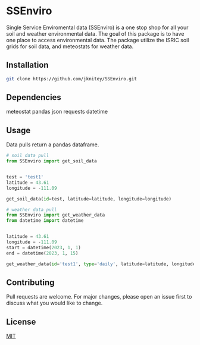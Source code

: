 # SSEnviro

Single Service Enviromental data (SSEnviro) is a one stop shop for all your soil and weather environmental data. The goal of this package is to have one place to access environmental data. The package utilize the ISRIC soil grids for soil data, and meteostats for weather data.

## Installation

```bash
git clone https://github.com/jknitey/SSEnviro.git
```

## Dependencies

meteostat
pandas
json
requests
datetime

## Usage

Data pulls return a pandas dataframe.

```python
# soil data pull
from SSEnviro import get_soil_data


test = 'test1'
latitude = 43.61
longitude = -111.09

get_soil_data(id=test, latitude=latitude, longitude=longitude)

# weather data pull
from SSEnviro import get_weather_data
from datetime import datetime


latitude = 43.61
longitude = -111.09
start = datetime(2023, 1, 1)
end = datetime(2023, 1, 15)

get_weather_data(id='test1', type='daily', latitude=latitude, longitude=longitude, start_date=start, end_date=end)
```

## Contributing
Pull requests are welcome. For major changes, please open an issue first to discuss what you would like to change.

## License
[MIT](https://choosealicense.com/licenses/mit/)